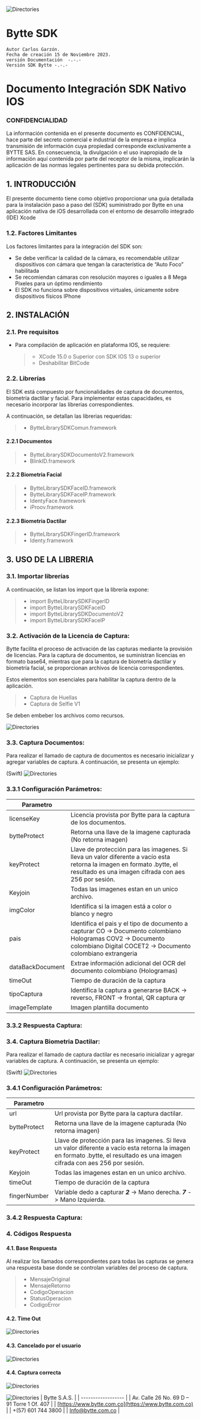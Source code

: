 ![Directories](https://www.bytte.com.co/ftpaccess/Varios/CarlosG/ImgDocumentation/logo.png)

# Bytte SDK
    Autor Carlos Garzón.
    Fecha de creación 15 de Noviembre 2023.
    versión Documentación  -.-.-
    Versión SDK Bytte -.-.-
# Documento Integración SDK Nativo IOS
### CONFIDENCIALIDAD

La información contenida en el presente documento es CONFIDENCIAL, hace parte del secreto comercial e industrial de la empresa e implica transmisión de información cuya propiedad corresponde exclusivamente a BYTTE SAS. En consecuencia, la divulgación o el uso inapropiado de la información aquí contenida por parte del receptor de la misma, implicarán la aplicación de las normas legales pertinentes para su debida protección.

## 1. INTRODUCCIÓN

El presente documento tiene como objetivo proporcionar una guía detallada para la instalación paso a paso del (SDK) suministrado por Bytte en una aplicación nativa de iOS desarrollada con el entorno de desarrollo integrado (IDE) Xcode

### 1.2. Factores Limitantes

Los factores limitantes para la integración del SDK son:
* Se debe verificar la calidad de la cámara, es recomendable utilizar dispositivos con cámara que tengan la característica de “Auto Foco” habilitada
* Se recomiendan cámaras con resolución mayores o iguales a 8 Mega Pixeles para un óptimo rendimiento
* El SDK no funciona sobre dispositivos virtuales, únicamente sobre dispositivos físicos IPhone

## 2. INSTALACIÓN

### 2.1. Pre requisitos

* Para compilación de aplicación en plataforma IOS, se requiere:
    > * XCode 15.0 o Superior con SDK IOS 13 o superior
    > * Deshabilitar BitCode

### 2.2. Librerías

El SDK está compuesto por funcionalidades de captura de documentos, biometría dactilar y facial. Para implementar estas capacidades, es necesario incorporar las librerias correspondientes. 

A continuación, se detallan las librerias requeridas:

  > * BytteLibrarySDKComun.framework

#### 2.2.1 Documentos
  > * BytteLibrarySDKDocumentoV2.framework
  > * BlinkID.framework

#### 2.2.2 Biometria Facial
  > * BytteLibrarySDKFaceID.framework
  > * BytteLibrarySDKFaceIP.framework
  > * IdentyFace.framework
  > * iProov.framework

#### 2.2.3 Biometria Dactilar
  > * BytteLIbrarySDKFingerID.framework
  > * Identy.framework


## 3. USO DE LA LIBRERIA

### 3.1. Importar librerías

A continuación, se listan los import que la librería expone: 

  > * import BytteLIbrarySDKFingerID
  > * import BytteLibrarySDKFaceID
  > * import BytteLibrarySDKDocumentoV2
  > * import BytteLibrarySDKFaceIP

  
### 3.2. Activación de la Licencia de Captura:

Bytte facilita el proceso de activación de las capturas mediante la provisión de licencias. Para la captura de documentos, se suministran licencias en formato base64, mientras que para la captura de biometría dactilar y biometría facial, se proporcionan archivos de licencia correspondientes. 

Estos elementos son esenciales para habilitar la captura dentro de la aplicación.

  > * Captura de Huellas
  > * Captura de Selfie V1
  
Se deben embeber los archivos como recursos.

![Directories](http://www.bytte.com.co/ftpaccess/Varios/CarlosG/Documentaci%C3%B3n/ArchivosLicencia.png)

### 3.3. Captura Documentos:

Para realizar el llamado de captura de documentos es necesario inicializar y agregar variables de captura. A continuación, se presenta un ejemplo:

(Swift)
![Directories](http://www.bytte.com.co/ftpaccess/Varios/CarlosG/Documentaci%C3%B3n/Bytte/Document.png)


### 3.3.1 Configuración Parámetros:

| Parametro | |
| ------------------------------------------- | ----------------------------------------------------------------------------------------------------------------------------------------------------------------------------------------------------------------------------------------------------------------------------------------------------------------------- |
| licenseKey             | Licencia provista por Bytte para la captura de los documentos. |                             
| bytteProtect     | Retorna una llave de la imagene capturada (No retorna imagen)  | 
| keyProtect     | Llave de protección para las imagenes. Si lleva un valor diferente a vacío esta retorna la imagen en formato .bytte, el resultado es una imagen cifrada con aes 256 por sesión.    | 
| Keyjoin     | Todas las imagenes estan en un unico archivo.    | 
| imgColor     | Identifica si la imagen está a color o blanco y negro    | 
| pais     | Identifica el pais y el tipo de documento a capturar CO -> Documento colombiano Hologramas COV2 -> Documento colombiano Digital COCET2 ->  Documento colombiano extrangeria   | 
| dataBackDocument     | Extrae información adicional del OCR del documento colombiano (Hologramas)    | 
| timeOut     |    Tiempo de duración de la captura    | 
| tipoCaptura     |Identifica la captura a generarse BACK -> reverso, FRONT -> frontal, QR captura qr    | 
| imageTemplate     | Imagen plantilla documento    | 

### 3.3.2 Respuesta Captura:


### 3.4. Captura Biometria Dactilar:

Para realizar el llamado de captura dactilar es necesario inicializar y agregar variables de captura. A continuación, se presenta un ejemplo:

(Swift)
![Directories](http://www.bytte.com.co/ftpaccess/Varios/CarlosG/Documentaci%C3%B3n/Bytte/Dactilar.png)


### 3.4.1 Configuración Parámetros:

| Parametro | |
| ------------------------------------------- | ----------------------------------------------------------------------------------------------------------------------------------------------------------------------------------------------------------------------------------------------------------------------------------------------------------------------- |
| url             | Url provista por Bytte para la captura dactilar. |   
| bytteProtect     | Retorna una llave de la imagene capturada (No retorna imagen)  | 
| keyProtect     | Llave de protección para las imagenes. Si lleva un valor diferente a vacío esta retorna la imagen en formato .bytte, el resultado es una imagen cifrada con aes 256 por sesión.    | 
| Keyjoin     | Todas las imagenes estan en un unico archivo.    | 
| timeOut     |    Tiempo de duración de la captura    | 
| fingerNumber     | Variable dedo a capturar  ***2*** -> Mano derecha. ***7*** -> Mano Izquierda. | 

### 3.4.2 Respuesta Captura:








### 4. Códigos Respuesta
#### 4.1. Base Respuesta
Al realizar los llamados correspondientes para todas las capturas se genera una respuesta base donde se controlan variables del proceso de captura.

 > * MensajeOriginal
 > * MensajeRetorno
 > * CodigoOperacion
 > * StatusOperacion
 > * CodigoError

#### 4.2. Time Out
![Directories](http://www.bytte.com.co/ftpaccess/Varios/CarlosG/Documentaci%C3%B3n/TimeOut.png)
#### 4.3. Cancelado por el usuario
![Directories](http://www.bytte.com.co/ftpaccess/Varios/CarlosG/Documentaci%C3%B3n/Cancelado.png)
#### 4.4. Captura correcta

![Directories](http://www.bytte.com.co/ftpaccess/Varios/CarlosG/Documentaci%C3%B3n/Correcta.png)





![Directories](https://www.bytte.com.co/ftpaccess/Varios/CarlosG/ImgDocumentation/logo.png)
| Bytte S.A.S.      |
| ------------------ |
| Av. Calle 26 No. 69 D – 91 Torre 1 Of. 407       |
| [https://www.bytte.com.co](https://www.bytte.com.co)          |
| +(57) 601 744 3800       |
| Info@bytte.com.co               |


